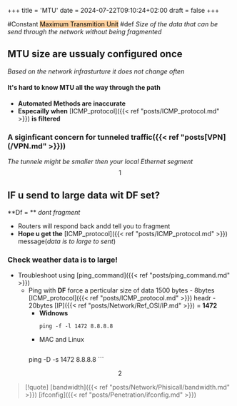 +++
title = 'MTU'
date = 2024-07-22T09:10:24+02:00
draft = false
+++

#Constant 
 <mark style="background: #FFB86CA6;">Maximum Transmition Unit</mark>
#def *Size of the data that can be send through the network without being fragmented*

## MTU size are ussualy configured once
*Based on the network infrasturture it does not change often*

#### It's hard to know MTU all the way through the path 
- **Automated Methods are inaccurate**
- **Especailly when** [ICMP_protocol]({{< ref "posts/ICMP_protocol.md" >}}) **is filtered**

### A siginficant concern for tunneled  traffic({{< ref "posts[VPN](/VPN.md" >}}))
*The tunnele might be smaller then your local Ethernet segment*
$$1$$

## IF u send to large data wit DF set?
**Df = ** *dont fragment*
- Routers will respond back andd tell you to fragment
- **Hope u get the** [ICMP_protocol]({{< ref "posts/ICMP_protocol.md" >}}) message(*data is to large to sent*)
### Check weather data is to large!
- Troubleshoot using [ping_command]({{< ref "posts/ping_command.md" >}})
	- Ping with **DF** force a perticular size of data
	  1500 bytes - 8bytes [ICMP_protocol]({{< ref "posts/ICMP_protocol.md" >}}) headr - 20bytes [IP]({{< ref "posts/Network/Ref_OSI/IP.md" >}}) = **1472**
		- **Widnows**
		  ```
		  ping -f -l 1472 8.8.8.8 
		  ```
		- MAC and Linux
		  ```
		ping -D -s 1472 8.8.8.8
		  ```

$$2$$
>[!quote] 
>[bandwidth]({{< ref "posts/Network/Phisicall/bandwidth.md" >}}) [ifconfig]({{< ref "posts/Penetration/ifconfig.md" >}}) 